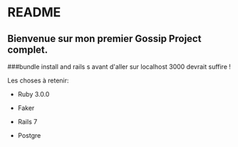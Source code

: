 # README

## Bienvenue sur mon premier Gossip Project complet.

###bundle install and rails s avant d'aller sur localhost 3000 devrait suffire !

Les choses à retenir:

* Ruby 3.0.0

* Faker

* Rails 7

* Postgre


